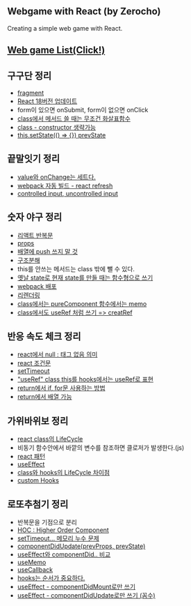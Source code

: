 ## Webgame with React (by Zerocho)
Creating a simple web game with React.  

[Web game List(Click!)](https://h-alex2.github.io/webgame-react/)
---

## 구구단 정리
- [fragment](https://github.com/h-alex2/webgame-react/blob/master/1.%EA%B5%AC%EA%B5%AC%EB%8B%A8/README.md#fragment)
- [React 18버전 업데이트](https://github.com/h-alex2/webgame-react/blob/master/1.%EA%B5%AC%EA%B5%AC%EB%8B%A8/README.md#react-18%EB%B2%84%EC%A0%84-%EC%97%85%EB%8D%B0%EC%9D%B4%ED%8A%B8%EB%A1%9C)
- form이 있으면 onSubmit, form이 없으면 onClick
- [class에서 메서드 쓸 때는 무조건 화살표함수](https://github.com/h-alex2/webgame-react/blob/master/1.%EA%B5%AC%EA%B5%AC%EB%8B%A8/README.md#class%EC%97%90%EC%84%9C-%EB%A9%94%EC%84%9C%EB%93%9C-%EC%93%B8-%EB%95%8C%EB%8A%94-%EB%AC%B4%EC%A1%B0%EA%B1%B4-%ED%99%94%EC%82%B4%ED%91%9C%ED%95%A8%EC%88%98-%EC%93%B0%EA%B8%B0-function%EC%9C%BC%EB%A1%9C-%EC%8D%A8%EB%8F%84-%EB%90%98%EC%A7%80%EB%A7%8C-bind%EB%A5%BC-%EC%82%AC%EC%9A%A9%ED%95%B4%EC%95%BC%ED%95%A8-this%EA%B0%80-%EB%8B%AC%EB%9D%BC%EC%A0%B8%EC%84%9C)
- [class - constructor 생략가능](https://github.com/h-alex2/webgame-react/blob/master/1.%EA%B5%AC%EA%B5%AC%EB%8B%A8/README.md#class---constructor)
- [this.setState(() => {}) prevState](https://github.com/h-alex2/webgame-react/blob/master/1.%EA%B5%AC%EA%B5%AC%EB%8B%A8/README.md#thissetstate--)


## 끝말잇기 정리
- [value와 onChange는 세트다.](https://github.com/h-alex2/webgame-react/blob/master/2.%EB%81%9D%EB%A7%90%EC%9E%87%EA%B8%B0/README.md#value%EC%99%80-onchange%EB%8A%94-%EC%84%B8%ED%8A%B8%EB%8B%A4)
- [webpack 자동 빌드 - react refresh](https://github.com/h-alex2/webgame-react/blob/master/2.%EB%81%9D%EB%A7%90%EC%9E%87%EA%B8%B0/README.md#webpack-%EC%9E%90%EB%8F%99-%EB%B9%8C%EB%93%9C---react-refresh)
- [controlled input, uncontrolled input](https://github.com/h-alex2/webgame-react/blob/master/2.%EB%81%9D%EB%A7%90%EC%9E%87%EA%B8%B0/README.md#controlled-input-uncontrolled-input)


## 숫자 야구 정리
- [리액트 반복문](https://github.com/h-alex2/webgame-react/blob/master/3.%EC%88%AB%EC%9E%90%EC%95%BC%EA%B5%AC/README.md#%EB%B0%98%EB%B3%B5%EB%AC%B8)
- [props](https://github.com/h-alex2/webgame-react/blob/master/3.%EC%88%AB%EC%9E%90%EC%95%BC%EA%B5%AC/README.md#props)
- [배열에 push 쓰지 말 것](https://github.com/h-alex2/webgame-react/blob/master/3.%EC%88%AB%EC%9E%90%EC%95%BC%EA%B5%AC/README.md#push-x)
- [구조분해](https://github.com/h-alex2/webgame-react/blob/master/3.%EC%88%AB%EC%9E%90%EC%95%BC%EA%B5%AC/README.md#%EA%B5%AC%EC%A1%B0%EB%B6%84%ED%95%B4)
- this를 안쓰는 메서드는 class 밖에 뺄 수 있다.
- [옛날 state로 현재 state를 만들 때는 함수형으로 쓰기](https://github.com/h-alex2/webgame-react/blob/master/3.%EC%88%AB%EC%9E%90%EC%95%BC%EA%B5%AC/README.md#%EC%98%9B%EB%82%A0-state%EB%A1%9C-%ED%98%84%EC%9E%AC-state%EB%A5%BC-%EB%A7%8C%EB%93%A4-%EB%95%8C%EB%8A%94-%ED%95%A8%EC%88%98%ED%98%95%EC%9C%BC%EB%A1%9C-%EC%93%B0%EA%B8%B0)
- [webpack 배포](https://github.com/h-alex2/webgame-react/blob/master/3.%EC%88%AB%EC%9E%90%EC%95%BC%EA%B5%AC/README.md#webpack-%EB%B0%B0%ED%8F%AC)
- [리렌더링](https://github.com/h-alex2/webgame-react/blob/master/3.%EC%88%AB%EC%9E%90%EC%95%BC%EA%B5%AC/README.md#%EB%A6%AC%EB%A0%8C%EB%8D%94%EB%A7%81)
- [class에서는 pureComponent 함수에서는 memo](https://github.com/h-alex2/webgame-react/blob/master/3.%EC%88%AB%EC%9E%90%EC%95%BC%EA%B5%AC/README.md#class%EC%97%90%EC%84%9C%EB%8A%94-purecomponent-%ED%95%A8%EC%88%98%EC%97%90%EC%84%9C%EB%8A%94-memo)
- [class에서도 useRef 처럼 쓰기 => creatRef](https://github.com/h-alex2/webgame-react/blob/master/3.%EC%88%AB%EC%9E%90%EC%95%BC%EA%B5%AC/README.md#class%EC%97%90%EC%84%9C%EB%8F%84-useref-%EC%B2%98%EB%9F%BC-%EC%93%B0%EA%B8%B0--creatref)



## 반응 속도 체크 정리
- [react에서 null : 태그 없음 의미](https://github.com/h-alex2/webgame-react/blob/master/4.%EB%B0%98%EC%9D%91%EC%86%8D%EB%8F%84%EC%B2%B4%ED%81%AC/README.md#null)
- [react 조건문](https://github.com/h-alex2/webgame-react/blob/master/4.%EB%B0%98%EC%9D%91%EC%86%8D%EB%8F%84%EC%B2%B4%ED%81%AC/README.md#react-%EC%A1%B0%EA%B1%B4%EB%AC%B8)
- [setTimeout](https://github.com/h-alex2/webgame-react/blob/master/4.%EB%B0%98%EC%9D%91%EC%86%8D%EB%8F%84%EC%B2%B4%ED%81%AC/README.md#settimeout)
- ["useRef" class this를 hooks에서는 useRef로 표현](https://github.com/h-alex2/webgame-react/blob/master/4.%EB%B0%98%EC%9D%91%EC%86%8D%EB%8F%84%EC%B2%B4%ED%81%AC/README.md#useref-class-this%EB%A5%BC-hooks%EC%97%90%EC%84%9C%EB%8A%94-useref%EB%A1%9C-%ED%91%9C%ED%98%84%ED%95%9C%EB%8B%A4)
- [return에서 if, for문 사용하는 방법](https://github.com/h-alex2/webgame-react/blob/master/4.%EB%B0%98%EC%9D%91%EC%86%8D%EB%8F%84%EC%B2%B4%ED%81%AC/README.md#return%EC%97%90%EC%84%9C-if-for%EB%AC%B8-%EC%82%AC%EC%9A%A9%ED%95%98%EB%8A%94-%EB%B0%A9%EB%B2%95)
- [return에서 배열 가능](https://github.com/h-alex2/webgame-react/blob/master/4.%EB%B0%98%EC%9D%91%EC%86%8D%EB%8F%84%EC%B2%B4%ED%81%AC/README.md#return%EC%97%90%EC%84%9C-%EB%B0%B0%EC%97%B4-%EA%B0%80%EB%8A%A5)

## 가위바위보 정리
- [react class의 LifeCycle](https://github.com/h-alex2/webgame-react/blob/master/5.%EA%B0%80%EC%9C%84%EB%B0%94%EC%9C%84%EB%B3%B4/README.md#react-class%EC%9D%98-lifecycle)
- 비동기 함수안에서 바깥의 변수를 참조하면 클로저가 발생한다.(js)
- [react 패턴](https://github.com/h-alex2/webgame-react/blob/master/5.%EA%B0%80%EC%9C%84%EB%B0%94%EC%9C%84%EB%B3%B4/README.md#react-%ED%8C%A8%ED%84%B4)
- [useEffect](https://github.com/h-alex2/webgame-react/blob/master/5.%EA%B0%80%EC%9C%84%EB%B0%94%EC%9C%84%EB%B3%B4/README.md#useeffect)
- [class와 hooks의 LifeCycle 차이점](https://github.com/h-alex2/webgame-react/blob/master/5.%EA%B0%80%EC%9C%84%EB%B0%94%EC%9C%84%EB%B3%B4/README.md#class%EC%99%80-hooks%EC%9D%98-lifecycle-%EC%B0%A8%EC%9D%B4%EC%A0%90)
- [custom Hooks](https://github.com/h-alex2/webgame-react/blob/master/5.%EA%B0%80%EC%9C%84%EB%B0%94%EC%9C%84%EB%B3%B4/README.md#custom-hooks)

## 로또추첨기 정리
- 반복문을 기점으로 분리
- [HOC : Higher Order Component](https://github.com/h-alex2/webgame-react/blob/master/6.%EB%A1%9C%EB%98%90%EC%B6%94%EC%B2%A8%EA%B8%B0/README.md#hoc--higher-order-component)
- [setTimeout... 메모리 누수 문제](https://github.com/h-alex2/webgame-react/blob/master/6.%EB%A1%9C%EB%98%90%EC%B6%94%EC%B2%A8%EA%B8%B0/README.md#settimeout-%EB%A9%94%EB%AA%A8%EB%A6%AC-%EB%88%84%EC%88%98-%EB%AC%B8%EC%A0%9C)
- [componentDidUpdate(prevProps, prevState)](https://github.com/h-alex2/webgame-react/blob/master/6.%EB%A1%9C%EB%98%90%EC%B6%94%EC%B2%A8%EA%B8%B0/README.md#componentdidupdateprevprops-prevstate)
- [useEffect와 componentDid.. 비교](https://github.com/h-alex2/webgame-react/blob/master/6.%EB%A1%9C%EB%98%90%EC%B6%94%EC%B2%A8%EA%B8%B0/README.md#componentdidupdateprevprops-prevstate)
- [useMemo](https://github.com/h-alex2/webgame-react/blob/master/6.%EB%A1%9C%EB%98%90%EC%B6%94%EC%B2%A8%EA%B8%B0/README.md#usememo)
- [useCallback](https://github.com/h-alex2/webgame-react/blob/master/6.%EB%A1%9C%EB%98%90%EC%B6%94%EC%B2%A8%EA%B8%B0/README.md#usecallback)
- [hooks는 순서가 중요하다.](https://github.com/h-alex2/webgame-react/blob/master/6.%EB%A1%9C%EB%98%90%EC%B6%94%EC%B2%A8%EA%B8%B0/README.md#hooks%EB%8A%94-%EC%88%9C%EC%84%9C%EA%B0%80-%EC%A4%91%EC%9A%94%ED%95%98%EB%8B%A4)
- [useEffect - componentDidMount로만 쓰기](https://github.com/h-alex2/webgame-react/blob/master/6.%EB%A1%9C%EB%98%90%EC%B6%94%EC%B2%A8%EA%B8%B0/README.md#useeffect---componentdidmount%EB%A1%9C%EB%A7%8C-%EC%93%B0%EA%B8%B0)
- [useEffect - componentDidUpdate로만 쓰기 (꼼수)](https://github.com/h-alex2/webgame-react/blob/master/6.%EB%A1%9C%EB%98%90%EC%B6%94%EC%B2%A8%EA%B8%B0/README.md#useeffect---componentdidupdate%EB%A1%9C%EB%A7%8C-%EC%93%B0%EA%B8%B0-%EA%BC%BC%EC%88%98)